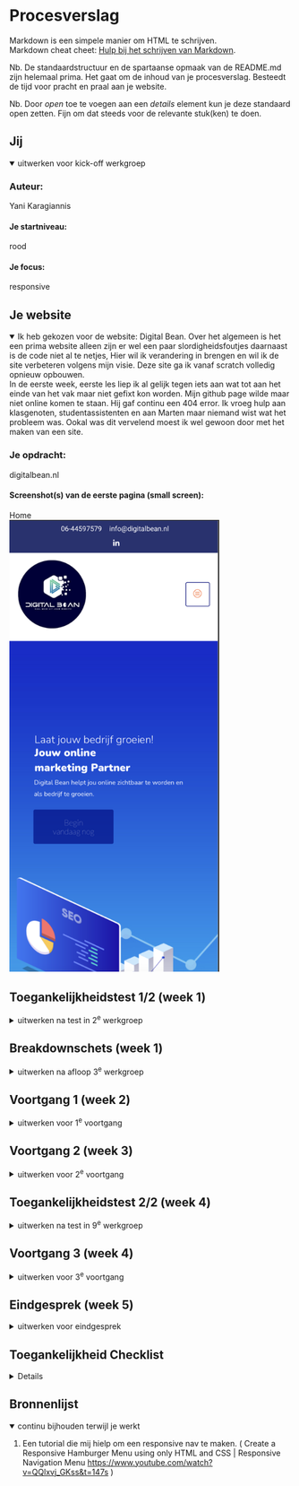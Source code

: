 # Procesverslag
Markdown is een simpele manier om HTML te schrijven.  
Markdown cheat cheet: [Hulp bij het schrijven van Markdown](https://github.com/adam-p/markdown-here/wiki/Markdown-Cheatsheet).

Nb. De standaardstructuur en de spartaanse opmaak van de README.md zijn helemaal prima. Het gaat om de inhoud van je procesverslag. Besteedt de tijd voor pracht en praal aan je website.

Nb. Door *open* toe te voegen aan een *details* element kun je deze standaard open zetten. Fijn om dat steeds voor de relevante stuk(ken) te doen.





## Jij

<details open>
  <summary>uitwerken voor kick-off werkgroep</summary>

  ### Auteur:
  Yani Karagiannis

  #### Je startniveau:
  rood

  #### Je focus:
  responsive
 
</details>





## Je website

<details open>
  <summary>Ik heb gekozen voor de website: Digital Bean. Over het algemeen is het een prima website alleen zijn er wel een paar slordigheidsfoutjes
  daarnaast is de code niet al te netjes, Hier wil ik verandering in brengen en wil ik de site verbeteren volgens mijn visie. Deze site ga ik vanaf scratch volledig opnieuw opbouwen.</summary>

  <summary>In de eerste week, eerste les liep ik al gelijk tegen iets aan wat tot aan het einde van het vak maar niet gefixt kon worden. Mijn github page wilde maar niet online komen te staan. Hij gaf continu een 404 error. Ik vroeg hulp aan klasgenoten, studentassistenten en aan Marten maar niemand wist wat het probleem was. Ookal was dit vervelend moest ik wel gewoon door met het maken van een site.</summary>

  ### Je opdracht:
  digitalbean.nl

  #### Screenshot(s) van de eerste pagina (small screen): 
  Home  
  <img src="basiswebsite/readme-images/digitalbeanvoorpagina.png" width="375px" alt="screenshot small screen van homepagina">

</details>



## Toegankelijkheidstest 1/2 (week 1)

<details>
  <summary>uitwerken na test in 2<sup>e</sup> werkgroep</summary>

  ### Bevindingen
  In de eerste week mochten wij de oorspronkelijke website testen als een slechtziende, iemand met reuma en als iemand met parkinson. Dit was enorm interessant om te doen en uit deze testen kreeg je gelijk best wel ruwe data. 
  
  Slechtzienden: Toen ik in de rol van een slechtziende stapte kreeg ik een bril waarmee alles enorm wazig te zien was. Hierdoor moest ik op de contrasten, lettergrootte en de dark mode. De gehele pagina heeft voor de belangrijkste knoppen en teksten best wel felle contrasten. Hierdoor krijg je de site in grote lijnen goed mee. De grootte van de letters zijn ook op prima alleen mogen ze eventueel nog wel iets groter. De dark mode van de pagina doet het helaas niet. Maar aangezien de contrasten van de gehele site best groot zijn is een dark mode niet echt van toepassing voor de contrasten. Het is niet per se veel maar toch een paar puntjes voor verbetering

  Slechthorenden: De text to speech functie werkte niet al te best. Verschillende stukken van de pagina werden telkens over geslagen waardoor je best wel cruciale teksten miste.

  Reuma: Voor de reuma test kreeg ik een elastiek die mijn vingers aan elkaar vasthield. Hier vond ik eigenlijk niks wat iemand met reuma kan verhinderen in het gebruik van de site. Hier hoeft dus niks tegen en voor gedaan te worden. De pagina met tab rondgaan werkte ook niet helemaal zoals het hoort. Verschillende knoppen en forms werden overgeslagen, hierdoor heb je wel je muis nodig om deze knoppen en forms te gebruiken.

  Parkinson: Dit was by far de meeste vreemde ervaring tijdens het testen. Om de parkinson te kunnen faken werd er gebruik gemaakt van een apparaat die op een manier je zenuwen lieten verkrampen waardoor je er niks tegen kon doen, alsof je het echt had. Uit deze test is gebleken dat de knoppen toch nog wat te klein zijn. Dus hiervoor moet ik dan alleen de knoppen vergroten. De pagina met tab rondgaan werkte ook niet helemaal zoals het hoort. Verschillende knoppen en forms werden overgeslagen, hierdoor heb je wel je muis nodig om deze knoppen en forms te gebruiken.

</details>



## Breakdownschets (week 1)

<details>
  <summary>uitwerken na afloop 3<sup>e</sup> werkgroep</summary>

  ### de hele pagina:
  <img src="basiswebsite/readme-images/breakdown.png" width="375px" alt="breakdown van de hele pagina">

  ### dynamisch deel (bijv menu): 
  <img src="basiswebsite/readme-images/breakdown2.png" width="375px" alt="breakdown van een dynamisch deel">

</details>





## Voortgang 1 (week 2)

<details>
  <summary>uitwerken voor 1<sup>e</sup> voortgang</summary>

  ### Stand van zaken
In week 2 was ik begonnen met het maken van de nav, hier was hij nog niet responsive en kreeg hij dus geen hamburger menu als het scherm kleiner werd.
Aangezien ik niet echt fan ben van de nav van de oorspronkelijk Digital Bean site wilde ik deze aanpassen met een nette background color ipv van een wit vlak.

  Mijn eigen nav
  <img src="basiswebsite/readme-images/ss1.png" width="375px" alt="eerste staat van de nav">
  <img src="basiswebsite/readme-images/ss1html.png" width="375px" alt="html van de eerste staat van de voorpagina">

  Digital Bean nav
  <img src="basiswebsite/readme-images/digitalbeannav.png" width="375px" alt="Digital Bean navigatie">

Daarnaast was ik begonnen met het maken van de voorpagina, de achtergrond heb ik er netjes in kunnen krijgen alleen lukte mij het niet om alle pictogrammen bij elkaar te houden en in de juiste posities te zetten. Dit liet ik voor nu even naast mij en ging verder met de rest van de site.

  <img src="basiswebsite/readme-images/ss2.png" width="375px" alt="eerste staat van de voorpagina">
  <img src="basiswebsite/readme-images/ss2html.png" width="375px" alt="html van de eerste staat van de voorpagina">
  <img src="basiswebsite/readme-images/ss2css.png" width="375px" alt="css van de eerste staat van de voorpagina">


</details>





## Voortgang 2 (week 3)

<details>
  <summary>uitwerken voor 2<sup>e</sup> voortgang</summary>

  ### Stand van zaken
  Week 3 was voor mij de meest vervelende week van ze allemaal. In week 3 had ik een nav (niet responsive), voorpagina en de info pagina onder de voorpagina alleen had ik toen een probleem dat maar niet weg wilde gaan. Het probleem was dat er een element was die maar bleef uitsteken aan de zijkant, ik kon dit element maar niet vinden dus vroeg ik aan een studentassistent of hij mij kon helpen. Nadat hij even mijn code had bekeken zei hij dat het misschien beter was als ik even opnieuw zou beginnen, opzich had ik hier geen probleem mee aangezien ik alles makelijk terug kon krijgen maar het meest vervelende was dat het niet hielp om opnieuw te beginnen. Nadat ik de nav en voorpagina terug had toegevoegd stak er nog steeds een magisch gedeelte uit de pagina.

  <img src="basiswebsite/readme-images/pagina-nog-niet-responsive.png" width="375px" alt="pag">
  <img src="basiswebsite/readme-images/pagina-nog-niet-responsive2.png" width="375px" alt="breakdown van een dynamisch deel">
  <img src="basiswebsite/readme-images/pagina-nog-niet-responsive3.png" width="375px" alt="breakdown van een dynamisch deel">

  Dus vroeg ik de volgende les van deze week aan Marten of hij mij kon helpen en natuurlijk heeft hij het probleem weten op te lossen. Hierdoor kon ik verder met het vullen van de site.

  Op dit punt had ik nog steeds problemen met mijn github pages die niet online wilde komen.

</details>





## Toegankelijkheidstest 2/2 (week 4)

<details>
  <summary>uitwerken na test in 9<sup>e</sup> werkgroep</summary>

  ### Bevindingen
  Begin week 4 had ik nog niet al te veel content. Ik had wel een paar knoppen dus ik kon testen of ik de hele pagina af kon gaan met tab, dit was op het moment nog niet het geval aangezien ik mijn knoppen nog geen atribute of button waarde had gegeven. Dit kon ik dus makelijk oplossen en had hierbij voor de rest geen problemen. Ik had geen werkende dark mode en heb deze ook niet toegevoegd aangezien de contrasten op mijn site best wel groot zijn. Text to speech werkte goed, hieraan hoefde ik niks te veranderen aangezien alles goed duidelijk werd voorgelezen.
</details>





## Voortgang 3 (week 4)

<details>
  <summary>uitwerken voor 3<sup>e</sup> voortgang</summary>

  ### Stand van zaken
  Week 4 was de laatste week waar we konden werken aan het vak. Hier heb ik de meeste meters weten te maken aangezien ik in deze week mijn volledige pagina responsive heb weten te maken, EINDELIJK het github pages probleem weten op te lossen samen met Marten en ik de laatste content heb kunnen plaatsen in mijn pagina. Al met al ben ik blij met het resultaat en vind ik dat deze site er beter uitziet dan het orginele.

  <img src="basiswebsite/readme-images/nav-is-responsive.png" width="375px" alt="responsive nav">
  <img src="basiswebsite/readme-images/nav-is-responsive2.png" width="375px" alt="responsive nav 2">

  <img src="basiswebsite/readme-images/form1.png" width="375px" alt="form in progress">
  <img src="basiswebsite/readme-images/form-html.png" width="375px" alt="form in progress html">
  <img src="basiswebsite/readme-images/form-css.png" width="375px" alt="form in progress css">
  <img src="basiswebsite/readme-images/form-css2.png" width="375px" alt="form in progress css2">

  <img src="basiswebsite/readme-images/form-af.png" width="375px" alt="form">
  <img src="basiswebsite/readme-images/form-af-css.png" width="375px" alt="form css">

  <img src="basiswebsite/readme-images/dienstenknoppen.png" width="375px" alt="form css">
  <img src="basiswebsite/readme-images/onlinemarketing.png" width="375px" alt="form css">
  <img src="basiswebsite/readme-images/onlinemarketingaf.png" width="375px" alt="form css">

  

</details>





## Eindgesprek (week 5)

<details>
  <summary>uitwerken voor eindgesprek</summary>

  ### Je uitkomst - karakteristiek screenshots:
  <img src="basiswebsite/readme-images/pagina1.png" width="375px" alt="uitomst opdracht 1">
  <img src="basiswebsite/readme-images/pagina2.png" width="375px" alt="uitomst opdracht 1">
  <img src="basiswebsite/readme-images/pagina3.png" width="375px" alt="uitomst opdracht 1">
  <img src="basiswebsite/readme-images/pagina4.png" width="375px" alt="uitomst opdracht 1">

  ### Dit ging goed/Heb ik geleerd: 
  Ik heb tijdens dit proces geleerd wat grids zijn en hoe je hier mee moet werken, heb geleerd wat media queries zijn en hoe je deze moet gebruiken en hoe je je pagina op github pages moet zetten;) Zonder grappen heb ik wel echt het gevoel dat ik enorm veel heb geleerd over je pagina responsive maken en waar je dan allemaal op moet gaan letten. Ik ben daarom blij met het resultaat en vooral blij met het proces ernaartoe.

  ### Dit was lastig/Is niet gelukt:
  Het enige dat mij niet was gelukt om toe te passen was het gebruik maken van auto-fit / auto-fill. Dit wilde ik graag gebruiken voor het responsive maken van mijn pagina maar helaas lukte dit mij niet en heb ik het daarom opgelost door verschillende media queries te gebruiken. Er waren enorm veel tegenslagen gaande weg maar het is mij uiteindelijk toch gelukt om het allemaal in orde te krijgen.
</details>


## Toegankelijkheid Checklist
<details>
  Deze toegankelijkheid checklist is ingevuld door Martin Fikri over de site die ik aanpas/ verbeter, Digital Bean.
  <object data= /Users/yanikaragiannis/Desktop/basiswebsite/readme-images/fedchecklist.pdf></object>
</details>

## Bronnenlijst

<details open>
  <summary>continu bijhouden terwijl je werkt</summary>

  1. Een tutorial die mij hielp om een responsive nav te maken. ( Create a Responsive Hamburger Menu using only HTML and CSS | Responsive Navigation Menu https://www.youtube.com/watch?v=QQlxvj_GKss&t=147s )

</details>